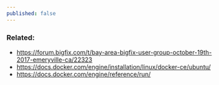 ```yaml
---
published: false
---
```




### Related:

- https://forum.bigfix.com/t/bay-area-bigfix-user-group-october-19th-2017-emeryville-ca/22323
- https://docs.docker.com/engine/installation/linux/docker-ce/ubuntu/
- https://docs.docker.com/engine/reference/run/
